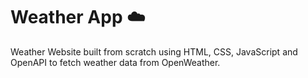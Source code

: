 # Weather App ☁️
Weather Website built from scratch using HTML, CSS, JavaScript and OpenAPI to fetch weather data from OpenWeather.
